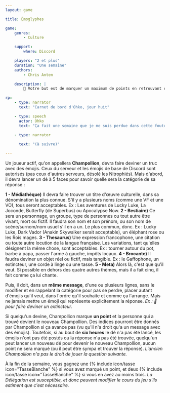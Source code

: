 ```yaml
---
layout: game

title: Émoglyphes

game:
    genres:
        - Culture

    support:
        where: Discord

    players: "2 et plus"
    duration: "Une semaine"
    authors:
        - Chris Antem

    description: |
        📖 Votre but est de marquer un maximum de points en retrouvant ce qui était dit par votre confrère.

rp:
    - type: narrator
      text: "Carnet de bord d'Ohko, jour huit"

    - type: speech
      actor: Ohko
      text: "Ça fait une semaine que je me suis perdue dans cette foutue cave. Tout ça pour aller chercher des élastiques pour les trébuchets à tasses de Braxer... Vivement que je sois plus stagiaire."

    - type: narrator
      
      text: "(à suivre)"

---
```


Un joueur actif, qu'on appellera **Champollion**, devra faire deviner un truc avec des émojis. Ceux du serveur et les émojis de base de Discord sont autorisés (pas ceux d'autres serveurs, désolé les Nitrophiés). Mais d'abord, il devra lancer un dé à 5 faces pour savoir quelle sera la catégorie de sa réponse :

**1 - Médiathèque)** Il devra faire trouver un titre d'œuvre culturelle, dans sa dénomination la plus connue. S'il y a plusieurs noms (comme une VF et une VO), tous seront acceptables. Ex : Les aventures de Lucky Luke, La Joconde, Butterfly (de Superbus) ou Apocalypse Now.
**2 - Bestiaire)** Ce sera un personnage, un groupe, type de personnes ou tout autre être vivant, mort ou fictif. Il faudra son nom et son prénom, ou son nom de scène/surnom/nom usuel s'il en a un. Le plus commun, donc. Ex : Lucky Luke, Dark Vador (Anakin Skywalker serait acceptable), un éléphant rose ou les Rois mages.
**3 - Thesaurus)** Une expression francophone, une citation ou toute autre locution de la langue française. Les variations, tant qu'elles désignent la même chose, sont acceptables. Ex : tourner autour du pot, barbe à papa, passer l'arme à gauche, impôts locaux.
**4 - Brocante)** Il faudra deviner un objet réel ou fictif, mais tangible. Ex : le Gaffophone, un extincteur, une corde à linge ou une tasse.
**5 - Meta)** Alors là, c'est que qu'il veut. Si possible en dehors des quatre autres thèmes, mais il a fait cinq, il fait comme ça lui chante.

Puis, il doit, dans un **même message**, d'une ou plusieurs lignes, sans le modifier et en rappelant la catégorie pour pas se perdre, placer autant d'émojis qu'il veut, dans l'ordre qu'il souhaite et comme ça l'arrange. Mais ne jamais mettre un émoji qui représente explicitement la réponse. *Ex : 🧯 pour faire deviner un extincteur.*

Si quelqu'un devine, Champollion marque **un point** et la personne qui a trouvé devient le nouveau Champollion. Des indices pourront être donnés par Champollion si ça avance pas (vu qu'il n'a droit qu'a un message avec des émojis). Toutefois, si au bout de **six heures** le dé n'a pas été lancé, les émojis n'ont pas été postés ou la réponse n'a pas été trouvée, quelqu'un peut lancer un nouveau dé pour devenir le nouveau Champollion, aucun point ne sera marqué (ou il peut être sympa et trouver la réponse).
*L'ancien Champollion n'a pas le droit de jouer la question suivante.*

À la fin de la semaine, vous gagnez une {% include icon/tasse icon="TasseBlanche" %} si vous avez marqué un point, et deux {% include icon/tasse icon="TasseBlanche" %} si vous en avez au moins trois.
*La Délégation est susceptible, et donc peuvent modifier le cours du jeu s'ils estiment que c'est nécessaire.*
